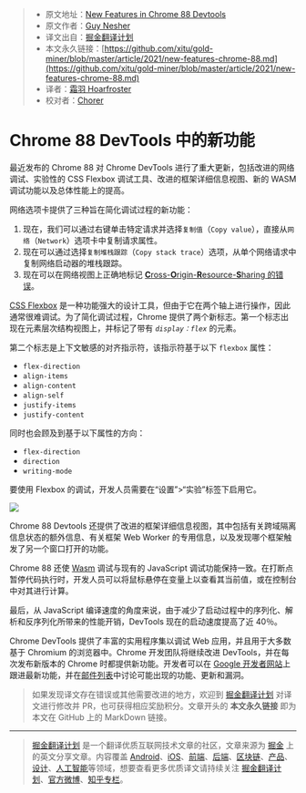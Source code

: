 > * 原文地址：[New Features in Chrome 88 Devtools](https://www.infoq.com/news/2021/03/new-features-chrome-88/?topicPageSponsorship=eb89fa44-b190-43ef-87d0-4bc8727e7413)
> * 原文作者：[Guy Nesher](https://www.infoq.com/profile/Guy-Nesher/)
> * 译文出自：[掘金翻译计划](https://github.com/xitu/gold-miner)
> * 本文永久链接：[https://github.com/xitu/gold-miner/blob/master/article/2021/new-features-chrome-88.md](https://github.com/xitu/gold-miner/blob/master/article/2021/new-features-chrome-88.md)
> * 译者：[霜羽 Hoarfroster](https://github.com/PassionPenguin)
> * 校对者：[Chorer](https://github.com/Chorer)

# Chrome 88 DevTools 中的新功能

最近发布的 Chrome 88 对 Chrome DevTools 进行了重大更新，包括改进的网络调试、实验性的 CSS Flexbox 调试工具、改进的框架详细信息视图、新的 WASM 调试功能以及总体性能上的提高。

网络选项卡提供了三种旨在简化调试过程的新功能：

1. 现在，我们可以通过右键单击特定请求并选择`复制值`（`Copy value`），直接从`网络`（`Network`）选项卡中复制请求属性。
2. 现在可以通过选择`复制堆栈跟踪`（`Copy stack trace`）选项，从单个网络请求中复制网络启动器的堆栈跟踪。
3. 现在可以在网络视图上正确地标记 [**C**ross-**O**rigin-**R**esource-**S**haring 的错误](https://developer.mozilla.org/zh-CN/docs/Web/HTTP/CORS/Errors)。

[CSS Flexbox](https://developer.mozilla.org/en-US/docs/Learn/CSS/CSS_layout/Flexbox) 是一种功能强大的设计工具，但由于它在两个轴上进行操作，因此通常很难调试。为了简化调试过程，Chrome 提供了两个新标志。第一个标志出现在元素层次结构视图上，并标记了带有 *`display：flex`* 的元素。

第二个标志是上下文敏感的对齐指示符，该指示符基于以下 `flexbox` 属性：

* `flex-direction`
* `align-items`
* `align-content`
* `align-self`
* `justify-items`
* `justify-content`

同时也会顾及到基于以下属性的方向：

* `flex-direction`
* `direction`
* `writing-mode`

要使用 Flexbox 的调试，开发人员需要在“设置”>“实验”标签下启用它。

![](https://res.infoq.com/news/2021/03/new-features-chrome-88/en/resources/113-flex-debugging-1614281700033.png)

Chrome 88 Devtools 还提供了改进的框架详细信息视图，其中包括有关跨域隔离信息状态的额外信息、有关框架 Web Worker 的专用信息，以及发现哪个框架触发了另一个窗口打开的功能。

Chrome 88 还使 [Wasm](https://developer.mozilla.org/zh-CN/docs/WebAssembly) 调试与现有的 JavaScript 调试功能保持一致。在打断点暂停代码执行时，开发人员可以将鼠标悬停在变量上以查看其当前值，或在控制台中对其进行计算。

最后，从  JavaScript 编译速度的角度来说，由于减少了启动过程中的序列化、解析和反序列化所带来的性能开销，DevTools 现在的启动速度提高了近 40％。

Chrome DevTools 提供了丰富的实用程序集以调试 Web 应用，并且用于大多数基于 Chromium 的浏览器中。Chrome 开发团队将继续改进 DevTools，并在每次发布新版本的 Chrome 时都提供新功能。开发者可以在 [Google 开发者网站](https://developers.google.com/web/updates/tags/devtools)上跟进最新功能，并在[邮件列表](https://groups.google.com/forum/#!forum/google-chrome-developer-tools)中讨论可能出现的功能、更新和漏洞。

> 如果发现译文存在错误或其他需要改进的地方，欢迎到 [掘金翻译计划](https://github.com/xitu/gold-miner) 对译文进行修改并 PR，也可获得相应奖励积分。文章开头的 **本文永久链接** 即为本文在 GitHub 上的 MarkDown 链接。

---

> [掘金翻译计划](https://github.com/xitu/gold-miner) 是一个翻译优质互联网技术文章的社区，文章来源为 [掘金](https://juejin.im) 上的英文分享文章。内容覆盖 [Android](https://github.com/xitu/gold-miner#android)、[iOS](https://github.com/xitu/gold-miner#ios)、[前端](https://github.com/xitu/gold-miner#前端)、[后端](https://github.com/xitu/gold-miner#后端)、[区块链](https://github.com/xitu/gold-miner#区块链)、[产品](https://github.com/xitu/gold-miner#产品)、[设计](https://github.com/xitu/gold-miner#设计)、[人工智能](https://github.com/xitu/gold-miner#人工智能)等领域，想要查看更多优质译文请持续关注 [掘金翻译计划](https://github.com/xitu/gold-miner)、[官方微博](http://weibo.com/juejinfanyi)、[知乎专栏](https://zhuanlan.zhihu.com/juejinfanyi)。
